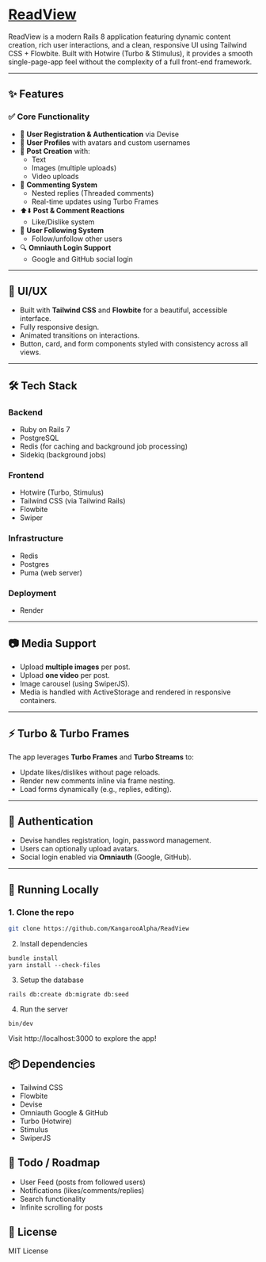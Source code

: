 # [ReadView](https://readview.onrender.com)

ReadView is a modern Rails 8 application featuring dynamic content creation, rich user interactions, and a clean, responsive UI using Tailwind CSS + Flowbite. Built with Hotwire (Turbo & Stimulus), it provides a smooth single-page-app feel without the complexity of a full front-end framework.

---

## ✨ Features

### ✅ Core Functionality
- 📄 **User Registration & Authentication** via Devise
- 👤 **User Profiles** with avatars and custom usernames
- 📝 **Post Creation** with:
  - Text
  - Images (multiple uploads)
  - Video uploads
- 💬 **Commenting System**
  - Nested replies (Threaded comments)
  - Real-time updates using Turbo Frames
- ⬆️⬇️ **Post & Comment Reactions**
  - Like/Dislike system
- 👥 **User Following System**
  - Follow/unfollow other users
- 🔍 **Omniauth Login Support**
  - Google and GitHub social login

---

## 🎨 UI/UX
- Built with **Tailwind CSS** and **Flowbite** for a beautiful, accessible interface.
- Fully responsive design.
- Animated transitions on interactions.
- Button, card, and form components styled with consistency across all views.

---

## 🛠️ Tech Stack

### Backend
- Ruby on Rails 7
- PostgreSQL
- Redis (for caching and background job processing)
- Sidekiq (background jobs)

### Frontend
- Hotwire (Turbo, Stimulus)
- Tailwind CSS (via Tailwind Rails)
- Flowbite
- Swiper

### Infrastructure
- Redis
- Postgres
- Puma (web server)

### Deployment
- Render
---

## 📷 Media Support

- Upload **multiple images** per post.
- Upload **one video** per post.
- Image carousel (using SwiperJS).
- Media is handled with ActiveStorage and rendered in responsive containers.

---

## ⚡ Turbo & Turbo Frames

The app leverages **Turbo Frames** and **Turbo Streams** to:
- Update likes/dislikes without page reloads.
- Render new comments inline via frame nesting.
- Load forms dynamically (e.g., replies, editing).

---

## 🔐 Authentication

- Devise handles registration, login, password management.
- Users can optionally upload avatars.
- Social login enabled via **Omniauth** (Google, GitHub).

---

## 🧪 Running Locally

### 1. Clone the repo
```bash
git clone https://github.com/KangarooAlpha/ReadView
```
2. Install dependencies
```
bundle install
yarn install --check-files
```
3. Setup the database
```
rails db:create db:migrate db:seed
```
4. Run the server
```
bin/dev
```
Visit http://localhost:3000 to explore the app!

## 📦 Dependencies
- Tailwind CSS
- Flowbite
- Devise
- Omniauth Google & GitHub
- Turbo (Hotwire)
- Stimulus
- SwiperJS

## 📌 Todo / Roadmap
 - User Feed (posts from followed users)
 - Notifications (likes/comments/replies)
 - Search functionality
 - Infinite scrolling for posts

## 📄 License
MIT License
